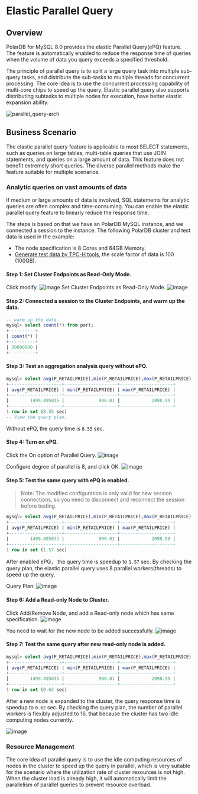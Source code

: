 
# Elastic Parallel Query
## Overview
PolarDB for MySQL 8.0 provides the elastic Parallel Query(ePQ) feature. The feature is automatically enabled to reduce the response time of queries when the volume of data you query exceeds a specified threshold.

The principle of parallel query is to split a large query task into multiple sub-query tasks, and distribute the sub-tasks to multiple threads for concurrent processing. The core idea is to use the concurrent processing capability of multi-core chips to speed up the query. Elastic parallel query also supports distributing subtasks to multiple nodes for execution, have better elastic expansion ability.

![parallel_query-arch](https://user-images.githubusercontent.com/1224612/210052654-b0d6d0e0-e0e8-4aeb-a819-db7e28c1e4c4.png)


## Business Scenario
The elastic parallel query feature is applicable to most SELECT statements, such as queries on large tables, multi-table queries that use JOIN statements, and queries on a large amount of data. This feature does not benefit extremely short queries. The diverse parallel methods make the feature suitable for multiple scenarios.

### Analytic queries on vast amounts of data
If medium or large amounts of data is involved, SQL statements for analytic queries are often complex and time-consuming. You can enable the elastic parallel query feature to linearly reduce the response time.

The steps is based on that we have an PolarDB MySQL instance, and we connected a session to the instance.
The following PolarDB cluster and test data is used in the example:    
* The node specification is 8 Cores and 64GB Memory.
* [Generate test data by TPC-H tools](https://www.alibabacloud.com/help/en/polardb-for-mysql/latest/olap-performance-tests#section-eu0-9uo-dit), the scale factor of data is 100 (100GB).


#### Step 1: Set Cluster Endpoints as Read-Only Mode.
Click modify.
![image](https://user-images.githubusercontent.com/1224612/210136613-b7e55a1c-4743-4226-8bea-cd2fb70b3f33.png)
Set Cluster Endpoints as Read-Only Mode.
![image](https://user-images.githubusercontent.com/1224612/210136676-21f5b0ce-31f0-4e56-852c-20854e4defaa.png)

#### Step 2: Connected a session to the Cluster Endpoints, and warm up the data.

```SQL
-- warm up the data.
mysql> select count(*) from part;
+----------+
| count(*) |
+----------+
| 20000000 |
+----------+
```

#### Step 3: Test an aggregation analysis query without ePQ.

```SQL
mysql> select avg(P_RETAILPRICE),min(P_RETAILPRICE),max(P_RETAILPRICE) from part;
+--------------------+--------------------+--------------------+
| avg(P_RETAILPRICE) | min(P_RETAILPRICE) | max(P_RETAILPRICE) |
+--------------------+--------------------+--------------------+
|        1499.495035 |             900.01 |            2098.99 |
+--------------------+--------------------+--------------------+
1 row in set (8.55 sec)
-- View the query plan.
```

Without ePQ, the query time is `8.55` sec.

#### Step 4: Turn on ePQ.
Click the On option of Parallel Query.
![image](https://user-images.githubusercontent.com/1224612/210137461-eab90191-c114-469b-81f9-368eb57da494.png)

Configure degree of parallel is 8, and click OK.
![image](https://user-images.githubusercontent.com/1224612/210137510-16cb716d-c9c2-4c34-8019-c83ff6f1f91b.png)


#### Step 5: Test the same query with ePQ is enabled.

> Note: The modified configuration is only valid for new session connections, so you need to disconnect and reconnect the session before testing.

```SQL
mysql> select avg(P_RETAILPRICE),min(P_RETAILPRICE),max(P_RETAILPRICE) from part;
+--------------------+--------------------+--------------------+
| avg(P_RETAILPRICE) | min(P_RETAILPRICE) | max(P_RETAILPRICE) |
+--------------------+--------------------+--------------------+
|        1499.495035 |             900.01 |            2098.99 |
+--------------------+--------------------+--------------------+
1 row in set (1.57 sec)
```

After enabled ePQ， the query time is speedup to `1.57` sec. By checking the query plan, the elastic parallel query uses 8 parallel workers(threads) to speed up the query.

Query Plan:
![image](https://user-images.githubusercontent.com/1224612/210137925-37ba9f4d-6ff2-4f18-b7d9-95f26de1076e.png)

#### Step 6: Add a Read-only Node to Cluster.
Click Add/Remove Node, and add a Read-only node which has same specification.
![image](https://user-images.githubusercontent.com/1224612/210138036-f6a1834e-1b88-491c-b14e-900bbeed48bf.png)

You need to wait for the new node to be added successfully.
![image](https://user-images.githubusercontent.com/1224612/210138228-37216e08-10ba-4b72-a12b-2650b17daea2.png)


#### Step 7: Test the same query after new read-only node is added.

```SQL
mysql> select avg(P_RETAILPRICE),min(P_RETAILPRICE),max(P_RETAILPRICE) from part;
+--------------------+--------------------+--------------------+
| avg(P_RETAILPRICE) | min(P_RETAILPRICE) | max(P_RETAILPRICE) |
+--------------------+--------------------+--------------------+
|        1499.495035 |             900.01 |            2098.99 |
+--------------------+--------------------+--------------------+
1 row in set (0.62 sec)
```

After a new node is expanded to the cluster, the query response time is speedup to `0.62` sec. By checking the query plan, the number of parallel workers is flexibly adjusted to 16, that because the cluster has two idle computing nodes currently.

![image](https://user-images.githubusercontent.com/1224612/210138619-ad76a582-bfad-4b34-afb1-41b4bcd278c8.png)

### Resource Management
The core idea of parallel query is to use the idle computing resources of nodes in the cluster to speed up the query in parallel, which is very suitable for the scenario where the utilization rate of cluster resources is not high. When the cluster load is already high, it will automatically limit the parallelism of parallel queries to prevent resource overload.